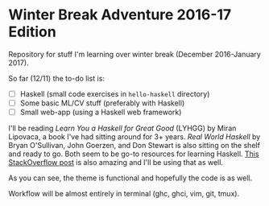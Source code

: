 # Winter Break Adventure 2016-17 Edition

Repository for stuff I'm learning over winter break (December 2016-January
2017).

So far (12/11) the to-do list is:
 - [ ] Haskell (small code exercises in `hello-haskell` directory)
 - [ ] Some basic ML/CV stuff (preferably with Haskell)
 - [ ] Small web-app (using a Haskell web framework)

I'll be reading *Learn You a Haskell for Great Good* (LYHGG) by Miran
Lipovaca, a book I've had sitting around for 3+ years. *Real World Haskell* 
by Bryan O'Sullivan, John Goerzen, and Don Stewart is also sitting on the
shelf and ready to go. Both seem to be go-to resources for learning Haskell.
[This StackOverflow post](https://stackoverflow.com/questions/1012573/getting-started-with-haskell)
is also amazing and I'll be using that as well.

As you can see, the theme is functional and hopefully the code is as well.

Workflow will be almost entirely in terminal (ghc, ghci, vim, git, tmux).
